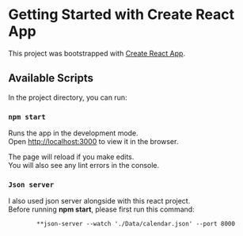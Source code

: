 # Getting Started with Create React App

This project was bootstrapped with [Create React App](https://github.com/facebook/create-react-app).

## Available Scripts

In the project directory, you can run:

### `npm start`

Runs the app in the development mode.\
Open [http://localhost:3000](http://localhost:3000) to view it in the browser.

The page will reload if you make edits.\
You will also see any lint errors in the console.

### `Json server`

I also used json server alongside with this react project.\
Before running **npm start**, please first run this command:

            **json-server --watch './Data/calendar.json' --port 8000

